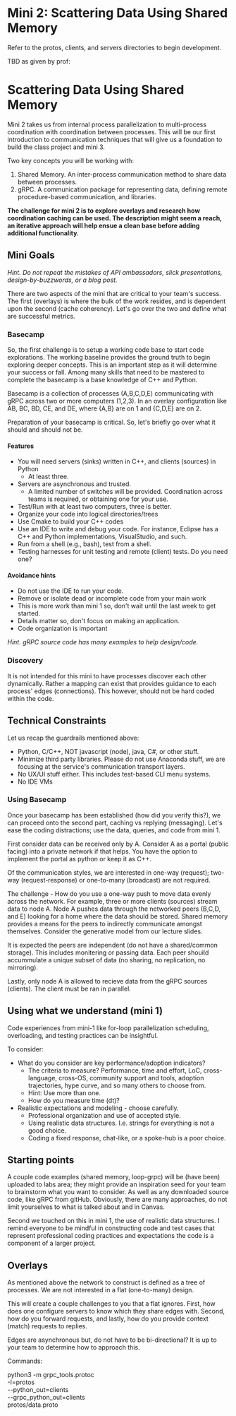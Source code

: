 # Mini 2: Scattering Data Using Shared Memory

Refer to the protos, clients, and servers directories to begin development.

TBD as given by prof:

# Scattering Data Using Shared Memory

Mini 2 takes us from internal process parallelization to multi-process
coordination with coordination between processes. This will be our first
introduction to communication techniques that will give us a foundation
to build the class project and mini 3.

Two key concepts you will be working with:

1.  Shared Memory. An inter-process communication method to share
    data between processes.
2.  gRPC. A communication package for representing data, defining
    remote procedure-based communication, and libraries.

**The challenge for mini 2 is to explore overlays and research how
coordination caching can be used. The description might seem
a reach, an iterative approach will help ensue a clean base before
adding additional functionality.**

## Mini Goals

_Hint. Do not repeat the mistakes of API ambassadors, slick presentations,
design-by-buzzwords, or a blog post._

There are two aspects of the mini that are critical to your team's success.
The first (overlays) is where the bulk of the work resides, and is dependent
upon the second (cache coherency). Let's go over the two and define what are
successful metrics.

### Basecamp

So, the first challenge is to setup a working code base to start code
explorations. The working baseline provides the ground truth to begin exploring
deeper concepts. This is an important step as it will determine your success or
fall. Among many skills that need to be mastered to complete the basecamp is a
base knowledge of C++ and Python.

Basecamp is a collection of processes (A,B,C,D,E) communicating with gRPC
across two or more computers (1,2,3). In an overlay configuration like
AB, BC, BD, CE, and DE, where {A,B} are on 1 and {C,D,E} are on 2.

Preparation of your basecamp is critical. So, let's briefly go
over what it should and should not be.

#### Features

- You will need servers (sinks) written in C++, and clients (sources) in Python
  - At least three.
- Servers are asynchronous and trusted.
  - A limited number of switches will be provided. Coordination
    across teams is required, or obtaining one for your use.
- Test/Run with at least two computers, three is better.
- Organize your code into logical directories/trees
- Use Cmake to build your C++ codes
- Use an IDE to write and debug your code. For instance, Eclipse has
  a C++ and Python implementations, VisualStudio, and such.
- Run from a shell (e.g., bash), test from a shell.
- Testing harnesses for unit testing and remote (client) tests. Do
  you need one?

#### Avoidance hints

- Do not use the IDE to run your code.
- Remove or isolate dead or incomplete code from your main work
- This is more work than mini 1 so, don't wait until the last week
  to get started.
- Details matter so, don't focus on making an application.
- Code organization is important

_Hint. gRPC source code has many examples to help design/code._

### Discovery

It is not intended for this mini to have processes discover each other
dynamically. Rather a mapping can exist that provides guidance to each
process' edges (connections). This however, should not be hard coded
within the code.

## Technical Constraints

Let us recap the guardrails mentioned above:

- Python, C/C++, NOT javascript (node), java, C#, or other stuff.
- Minimize third party libraries. Please do not use Anaconda stuff,
  we are focusing at the service's communication transport layers.
- No UX/UI stuff either. This includes test-based CLI menu systems.
- No IDE VMs

### Using Basecamp

Once your basecamp has been established (how did you verify this?), we
can proceed onto the second part, caching vs replying (messaging).
Let's ease the coding distractions; use the data, queries, and code
from mini 1.

First consider data can be received only by A. Consider A as a
portal (public facing) into a private network if that helps. You
have the option to implement the portal as python or keep it as
C++.

Of the communication styles, we are interested in one-way (request);
two-way (request-response) or one-to-many (broadcast) are not required.

The challenge - How do you use a one-way push to move data evenly
across the network. For example, three or more clients (sources)
stream data to node A. Node A pushes data through the networked
peers (B,C,D, and E) looking for a home where the data should be
stored. Shared memory provides a means for the peers to indirectly
communicate amongst themselves. Consider the generative model from
our lecture slides.

It is expected the peers are independent (do not have a shared/common
storage). This includes monitering or passing data. Each peer shouild
accummulate a unique subset of data (no sharing, no replication, no
mirroring).

Lastly, only node A is allowed to recieve data from the gRPC sources
(clients). The client must be ran in parallel.

## Using what we understand (mini 1)

Code experiences from mini-1 like for-loop parallelization scheduling,
overloading, and testing practices can be insightful.

To consider:

- What do you consider are key performance/adoption indicators?
  - The criteria to measure? Performance, time and effort, LoC,
    cross-language, cross-OS, community support and tools, adoption
    trajectories, hype curve, and so many others to choose from.
  - Hint: Use more than one.
  - How do you measure time (dt)?
- Realistic expectations and modeling - choose carefully.
  - Professional organization and use of accepted style.
  - Using realistic data structures. I.e. strings for everything is not
    a good choice.
  - Coding a fixed response, chat-like, or a spoke-hub is a poor choice.

## Starting points

A couple code examples (shared memory, loop-grpc) will be (have been) uploaded to
labs area; they might provide an inspiration seed for your team to brainstorm what
you want to consider. As well as any downloaded source code, like gRPC from gitHub.
Obviously, there are many approaches, do not limit yourselves to what is talked about
and in Canvas.

Second we touched on this in mini 1, the use of realistic data structures. I remind
everyone to be mindful in constructing code and test cases that represent professional
coding practices and expectations the code is a component of a larger project.

## Overlays

As mentioned above the network to construct is defined as a tree of processes. We are
not interested in a flat (one-to-many) design.

This will create a couple challenges to you that a flat ignores. First, how does one
configure servers to know which they share edges with. Second, how do you forward
requests, and lastly, how do you provide context (match) requests to replies.

Edges are asynchronous but, do not have to be bi-directional? It is up to
your team to determine how to approach this.

Commands:

python3 -m grpc_tools.protoc \
 -I=protos \
 --python_out=clients \
 --grpc_python_out=clients \
 protos/data.proto
